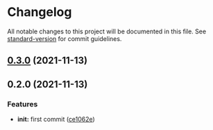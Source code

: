 # Changelog

All notable changes to this project will be documented in this file. See [standard-version](https://github.com/conventional-changelog/standard-version) for commit guidelines.

## [0.3.0](https://github.com/platadev/tsconfig/compare/v0.2.0...v0.3.0) (2021-11-13)

## 0.2.0 (2021-11-13)


### Features

* **init:** first commit ([ce1062e](https://github.com/platadev/tsconfig/commit/ce1062e3667b5c022fa438c0225d6b061cea2b1d))
